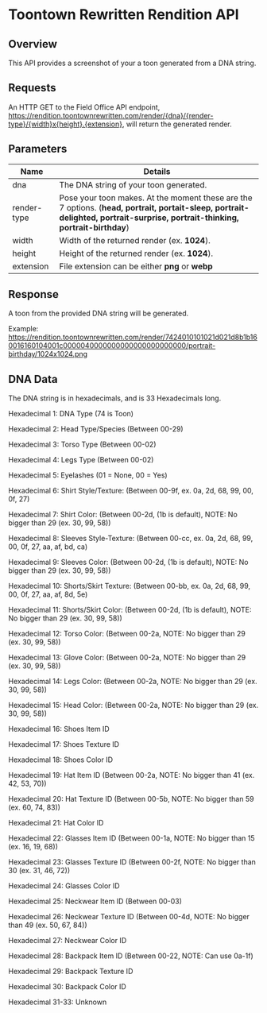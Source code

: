 # Toontown Rewritten Rendition API

## Overview

This API provides a screenshot of your a toon generated from a DNA string.

## Requests

An HTTP GET to the Field Office API endpoint, https://rendition.toontownrewritten.com/render/{dna}/{render-type}/{width}x{height}.{extension}, will return the generated render.

## Parameters

| Name        | Details |
|-------------|---------|
| dna | The DNA string of your toon generated. |
| render-type   | Pose your toon makes. At the moment these are the 7 options. (**head, portrait, portait-sleep, portrait-delighted, portrait-surprise, portrait-thinking, portrait-birthday**) |
| width   | Width of the returned render (ex. **1024**). |
| height   | Height of the returned render (ex. **1024**). |
| extension   | File extension can be either **png** or **webp** |

## Response

A toon from the provided DNA string will be generated.

Example: https://rendition.toontownrewritten.com/render/7424010101021d021d8b1b160016160104001c0000040000000000000000000000/portrait-birthday/1024x1024.png

## DNA Data

The DNA string is in hexadecimals, and is 33 Hexadecimals long.

Hexadecimal 1: DNA Type (74 is Toon)

Hexadecimal 2: Head Type/Species (Between 00-29)

Hexadecimal 3: Torso Type (Between 00-02)

Hexadecimal 4: Legs Type (Between 00-02)

Hexadecimal 5: Eyelashes (01 = None, 00 = Yes)

Hexadecimal 6: Shirt Style/Texture: (Between 00-9f, ex. 0a, 2d, 68, 99, 00, 0f, 27)

Hexadecimal 7: Shirt Color: (Between 00-2d, (1b is default), NOTE: No bigger than 29 (ex. 30, 99, 58))

Hexadecimal 8: Sleeves Style-Texture: (Between 00-cc, ex. 0a, 2d, 68, 99, 00, 0f, 27, aa, af, bd, ca)

Hexadecimal 9: Sleeves Color: (Between 00-2d, (1b is default), NOTE: No bigger than 29 (ex. 30, 99, 58))

Hexadecimal 10: Shorts/Skirt Texture: (Between 00-bb, ex. 0a, 2d, 68, 99, 00, 0f, 27, aa, af, 8d, 5e)

Hexadecimal 11: Shorts/Skirt Color: (Between 00-2d, (1b is default), NOTE: No bigger than 29 (ex. 30, 99, 58))

Hexadecimal 12: Torso Color: (Between 00-2a, NOTE: No bigger than 29 (ex. 30, 99, 58))

Hexadecimal 13: Glove Color: (Between 00-2a, NOTE: No bigger than 29 (ex. 30, 99, 58))

Hexadecimal 14: Legs Color: (Between 00-2a, NOTE: No bigger than 29 (ex. 30, 99, 58))

Hexadecimal 15: Head Color: (Between 00-2a, NOTE: No bigger than 29 (ex. 30, 99, 58))

Hexadecimal 16: Shoes Item ID

Hexadecimal 17: Shoes Texture ID

Hexadecimal 18: Shoes Color ID

Hexadecimal 19: Hat Item ID (Between 00-2a, NOTE: No bigger than 41 (ex. 42, 53, 70))

Hexadecimal 20: Hat Texture ID (Between 00-5b, NOTE: No bigger than 59 (ex. 60, 74, 83))

Hexadecimal 21: Hat Color ID

Hexadecimal 22: Glasses Item ID (Between 00-1a, NOTE: No bigger than 15 (ex. 16, 19, 68))

Hexadecimal 23: Glasses Texture ID (Between 00-2f, NOTE: No bigger than 30 (ex. 31, 46, 72))

Hexadecimal 24: Glasses Color ID

Hexadecimal 25: Neckwear Item ID (Between 00-03)

Hexadecimal 26: Neckwear Texture ID (Between 00-4d, NOTE: No bigger than 49 (ex. 50, 67, 84))

Hexadecimal 27: Neckwear Color ID

Hexadecimal 28: Backpack Item ID (Between 00-22, NOTE: Can use 0a-1f)

Hexadecimal 29: Backpack Texture ID

Hexadecimal 30: Backpack Color ID

Hexadecimal 31-33: Unknown
